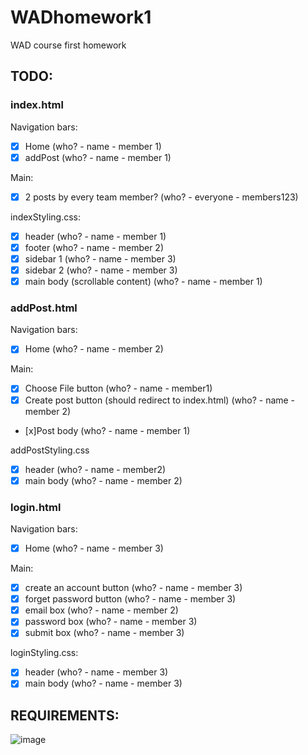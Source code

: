 # WADhomework1
WAD course first homework

## TODO:

### index.html

Navigation bars:
- [x] Home (who? - name - member 1)
- [x] addPost (who? - name - member 1)

Main:
- [x] 2 posts by every team member? (who? - everyone - members123)

indexStyling.css:
- [x] header (who? - name - member 1)
- [x] footer (who? - name - member 2)
- [x] sidebar 1 (who? - name - member 3)
- [x] sidebar 2 (who? - name - member 3)
- [x] main body (scrollable content) (who? - name - member 1) 

### addPost.html

Navigation bars:
- [x] Home (who? - name - member 2)

Main:
- [x] Choose File button (who? - name - member1)
- [x] Create post button (should redirect to index.html) (who? - name - member 2)
- [x]Post body (who? - name - member 1)

addPostStyling.css
- [x] header (who? - name - member2)
- [x] main body (who? - name - member 2)

### login.html

Navigation bars:
- [x] Home (who? - name - member 3)

Main:
- [x] create an account button (who? - name - member 3)
- [x] forget password button (who? - name - member 3)
- [x] email box (who? - name - member 2)
- [x] password box (who? - name - member 3)
- [x] submit box (who? - name - member 3)

loginStyling.css:
- [x] header (who? - name - member 3)
- [x] main body (who? - name - member 3)

## REQUIREMENTS:

![image](https://github.com/elsaneth/WADhomework1/assets/106624129/2371effd-8744-4f9a-ac9b-2d3bf58409f4)

